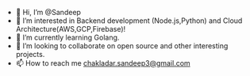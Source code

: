 - 👋 Hi, I’m @Sandeep
- 👀 I’m interested in Backend development (Node.js,Python) and Cloud Architecture(AWS,GCP,Firebase)!
- 🌱 I’m currently learning Golang.
- 💞️ I’m looking to collaborate on open source and other interesting projects.
- 📫 How to reach me chakladar.sandeep3@gmail.com

<!---
winterprogram/winterprogram is a ✨ special ✨ repository because its `README.md` (this file) appears on your GitHub profile.
You can click the Preview link to take a look at your changes.
--->
